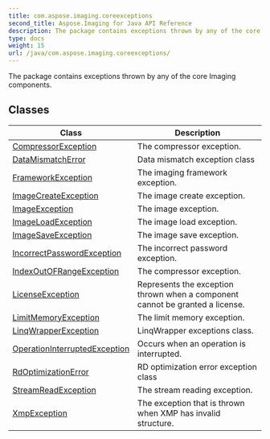 ```yaml
---
title: com.aspose.imaging.coreexceptions
second_title: Aspose.Imaging for Java API Reference
description: The package contains exceptions thrown by any of the core Imaging components.
type: docs
weight: 15
url: /java/com.aspose.imaging.coreexceptions/
---
```


The package contains exceptions thrown by any of the core Imaging components.


## Classes

| Class | Description |
| --- | --- |
| [CompressorException](../com.aspose.imaging.coreexceptions/compressorexception) | The compressor exception. |
| [DataMismatchError](../com.aspose.imaging.coreexceptions/datamismatcherror) | Data mismatch exception class |
| [FrameworkException](../com.aspose.imaging.coreexceptions/frameworkexception) | The imaging framework exception. |
| [ImageCreateException](../com.aspose.imaging.coreexceptions/imagecreateexception) | The image create exception. |
| [ImageException](../com.aspose.imaging.coreexceptions/imageexception) | The image exception. |
| [ImageLoadException](../com.aspose.imaging.coreexceptions/imageloadexception) | The image load exception. |
| [ImageSaveException](../com.aspose.imaging.coreexceptions/imagesaveexception) | The image save exception. |
| [IncorrectPasswordException](../com.aspose.imaging.coreexceptions/incorrectpasswordexception) | The incorrect password exception. |
| [IndexOutOFRangeException](../com.aspose.imaging.coreexceptions/indexoutofrangeexception) | The compressor exception. |
| [LicenseException](../com.aspose.imaging.coreexceptions/licenseexception) | Represents the exception thrown when a component cannot be granted a license. |
| [LimitMemoryException](../com.aspose.imaging.coreexceptions/limitmemoryexception) | The limit memory exception. |
| [LinqWrapperException](../com.aspose.imaging.coreexceptions/linqwrapperexception) | LinqWrapper exceptions class. |
| [OperationInterruptedException](../com.aspose.imaging.coreexceptions/operationinterruptedexception) | Occurs when an operation is interrupted. |
| [RdOptimizationError](../com.aspose.imaging.coreexceptions/rdoptimizationerror) | RD optimization error exception class |
| [StreamReadException](../com.aspose.imaging.coreexceptions/streamreadexception) | The stream reading exception. |
| [XmpException](../com.aspose.imaging.coreexceptions/xmpexception) | The exception that is thrown when XMP has invalid structure. |
